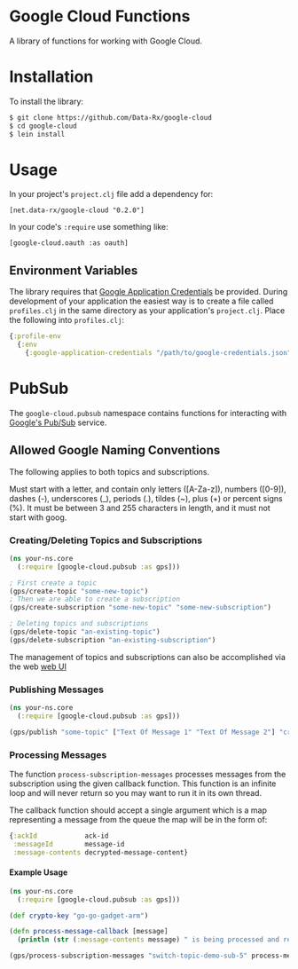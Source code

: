 # Google Cloud Functions

A library of functions for working with Google Cloud.

# Installation

To install the library:

```bash
$ git clone https://github.com/Data-Rx/google-cloud
$ cd google-cloud
$ lein install
```

# Usage

In your project's `project.clj` file add a dependency for:

    [net.data-rx/google-cloud "0.2.0"]

In your code's `:require` use something like:

    [google-cloud.oauth :as oauth]

## Environment Variables

The library requires that [Google Application Credentials](https://github.com/GoogleCloudPlatform/google-cloud-java#authentication) be provided. During development of your application the easiest way is to create a file called `profiles.clj` in the same directory as your application's `project.clj`. Place the following into `profiles.clj`:

```clojure
{:profile-env
  {:env
    {:google-application-credentials "/path/to/google-credentials.json"}}}
```

# PubSub

The `google-cloud.pubsub` namespace contains functions for interacting with [Google's Pub/Sub](https://cloud.google.com/pubsub/) service.

## Allowed Google Naming Conventions

The following applies to both topics and subscriptions.

Must start with a letter, and contain only letters ([A-Za-z]), numbers ([0-9]), dashes (-), underscores (_), periods (.), tildes (~), plus (+) or percent signs (%). It must be between 3 and 255 characters in length, and it must not start with goog.

### Creating/Deleting Topics and Subscriptions

``` clojure
(ns your-ns.core
  (:require [google-cloud.pubsub :as gps]))

; First create a topic
(gps/create-topic "some-new-topic")
; Then we are able to create a subscription
(gps/create-subscription "some-new-topic" "some-new-subscription")

; Deleting topics and subscriptions
(gps/delete-topic "an-existing-topic")
(gps/delete-subscription "an-existing-subscription")
```

The management of topics and subscriptions can also be accomplished via the web [web UI](https://console.cloud.google.com/cloudpubsub/topicList?project=avid-willow-120318&authuser=0)

### Publishing Messages

``` clojure
(ns your-ns.core
  (:require [google-cloud.pubsub :as gps]))

(gps/publish "some-topic" ["Text Of Message 1" "Text Of Message 2"] "crypto-key")
```

### Processing Messages

The function `process-subscription-messages` processes messages from the subscription using the given callback function. This function is an infinite loop and will never return so you may want to run it in its own thread.

The callback function should accept a single argument which is a map representing a message from the queue the map will be in the form of:

``` clojure
{:ackId            ack-id
 :messageId        message-id
 :message-contents decrypted-message-content}
```

####  Example Usage

``` clojure
(ns your-ns.core
  (:require [google-cloud.pubsub :as gps]))

(def crypto-key "go-go-gadget-arm")

(defn process-message-callback [message]
  (println (str (:message-contents message) " is being processed and removed from queue")))

(gps/process-subscription-messages "switch-topic-demo-sub-5" process-message-callback crypto-key)
```
